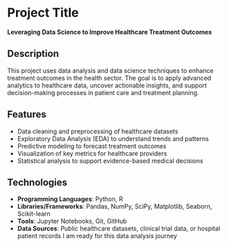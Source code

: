 # Project Title

**Leveraging Data Science to Improve Healthcare Treatment Outcomes**

## Description

This project uses data analysis and data science techniques to enhance treatment outcomes in the health sector. The goal is to apply advanced analytics to healthcare data, uncover actionable insights, and support decision-making processes in patient care and treatment planning.

## Features
- Data cleaning and preprocessing of healthcare datasets
- Exploratory Data Analysis (EDA) to understand trends and patterns
- Predictive modeling to forecast treatment outcomes
- Visualization of key metrics for healthcare providers
- Statistical analysis to support evidence-based medical decisions

## Technologies
- **Programming Languages**: Python, R
- **Libraries/Frameworks**: Pandas, NumPy, SciPy, Matplotlib, Seaborn, Scikit-learn
- **Tools**: Jupyter Notebooks, Git, GitHub
- **Data Sources**: Public healthcare datasets, clinical trial data, or hospital patient records
I am ready for this data analysis journey

